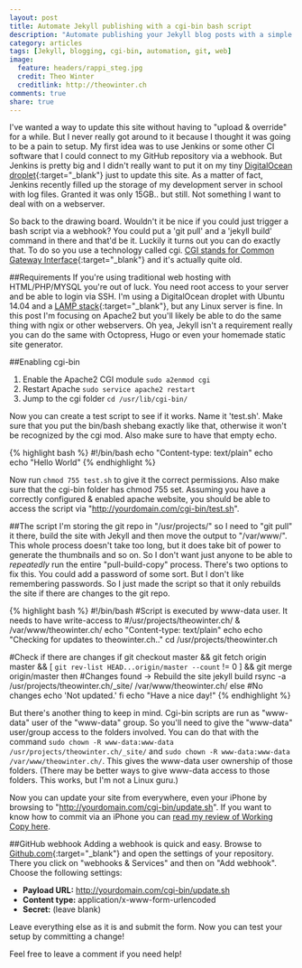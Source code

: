```yaml
---
layout: post
title: Automate Jekyll publishing with a cgi-bin bash script
description: "Automate publishing your Jekyll blog posts with a simple cgi-bin bash script. This works also for other static site generators."
category: articles
tags: [Jekyll, blogging, cgi-bin, automation, git, web]
image:
  feature: headers/rappi_steg.jpg
  credit: Theo Winter
  creditlink: http://theowinter.ch
comments: true
share: true
---
```


I've wanted a way to update this site without having to "upload & override" for a while. But I never really got around to it
because I thought it was going to be a pain to setup. My first idea was to use Jenkins or some other CI software that
I could connect to my GitHub repository via a webhook. But Jenkins is pretty big and I didn't really want to put it on my
tiny [DigitalOcean droplet](https://www.digitalocean.com/?refcode=3c6fcdd7f9f2){:target="_blank"} just to update this site.
As a matter of fact, Jenkins recently filled up the storage of my development server in school with log files.
Granted it was only 15GB.. but still. Not something I want to deal with on a webserver.

So back to the drawing board. Wouldn't it be nice if you could just trigger a bash script via a webhook? You could put a 'git pull'
and a 'jekyll build' command in there and that'd be it. Luckily it turns out you can do exactly that.
To do so you use a technology called cgi. [CGI stands for Common Gateway Interface](http://en.wikipedia.org/wiki/Common_Gateway_Interface){:target="_blank"} and it's actually quite old.

##Requirements
If you're using traditional web hosting with HTML/PHP/MYSQL you're out of luck. You need root access to your server and be able to login via SSH.
I'm using a DigitalOcean droplet with Ubuntu 14.04 and a [LAMP stack](http://en.wikipedia.org/wiki/LAMP_%28software_bundle%29){:target="_blank"}, but any Linux server is fine. In this post I'm focusing
on Apache2 but you'll likely be able to do the same thing with ngix or other webservers. Oh yea, Jekyll isn't a requirement really
you can do the same with Octopress, Hugo or even your homemade static site generator.

##Enabling cgi-bin

1. Enable the Apache2 CGI module `sudo a2enmod cgi`
2. Restart Apache `sudo service apache2 restart`
3. Jump to the cgi folder `cd /usr/lib/cgi-bin/`

Now you can create a test script to see if it works. Name it 'test.sh'. Make sure that you put the bin/bash shebang exactly
like that, otherwise it won't be recognized by the cgi mod. Also make sure to have that empty echo.

{% highlight bash %}
#!/bin/bash
echo "Content-type: text/plain"
echo
echo "Hello World"
{% endhighlight %}

Now run `chmod 755 test.sh` to give it the correct permissions. Also make sure that the cgi-bin folder has chmod 755 set.
Assuming you have a correctly configured & enabled apache website, you should be able to access the script via "http://yourdomain.com/cgi-bin/test.sh".

##The script
I'm storing the git repo in "/usr/projects/" so I need to "git pull" it there, build the site with Jekyll and then move the output
to "/var/www/". This whole process doesn't take too long, but it does take bit of power to generate the thumbnails and so on.
So I don't want just anyone to be able to *repeatedly* run the entire "pull-build-copy" process.
There's two options to fix this. You could add a password of some sort. But I don't like remembering passwords. So I just
made the script so that it only rebuilds the site if there are changes to the git repo.

{% highlight bash %}
#!/bin/bash
#Script is executed by www-data user. It needs to have write-access to
#/usr/projects/theowinter.ch/ & /var/www/theowinter.ch/
echo "Content-type: text/plain"
echo
echo "Checking for updates to theowinter.ch.."
cd /usr/projects/theowinter.ch

#Check if there are changes
if git checkout master &&
    git fetch origin master &&
    [ `git rev-list HEAD...origin/master --count` != 0 ] &&
    git merge origin/master
then
    #Changes found -> Rebuild the site
    jekyll build
    rsync -a /usr/projects/theowinter.ch/_site/ /var/www/theowinter.ch/
else
    #No changes
    echo 'Not updated.'
fi
echo "Have a nice day!"
{% endhighlight %}

But there's another thing to keep in mind. Cgi-bin scripts are run as "www-data" user of the "www-data" group. So you'll
need to give the "www-data" user/group access to the folders involved. You can do that with the command
`sudo chown -R www-data:www-data /usr/projects/theowinter.ch/_site/` and `sudo chown -R www-data:www-data /var/www/theowinter.ch/`.
This gives the www-data user ownership of those folders. (There may be better ways to give www-data access to those folders. This works, but I'm not a Linux guru.)

Now you can update your site from everywhere, even your iPhone by browsing to "http://yourdomain.com/cgi-bin/update.sh".
If you want to know how to commit via an iPhone you can [read my review of Working Copy here](/articles/iOS-git-client-working-copy-review/).

##GitHub webhook
Adding a webhook is quick and easy. Browse to [Github.com](http://github.com){:target="_blank"} and open the settings of your
repository. There you click on "webhooks & Services" and then on "Add webhook". Choose the following settings:

 + **Payload URL:** http://yourdomain.com/cgi-bin/update.sh
 + **Content type:** application/x-www-form-urlencoded
 + **Secret:** (leave blank)

Leave everything else as it is and submit the form. Now you can test your setup by committing a change!

Feel free to leave a comment if you need help!